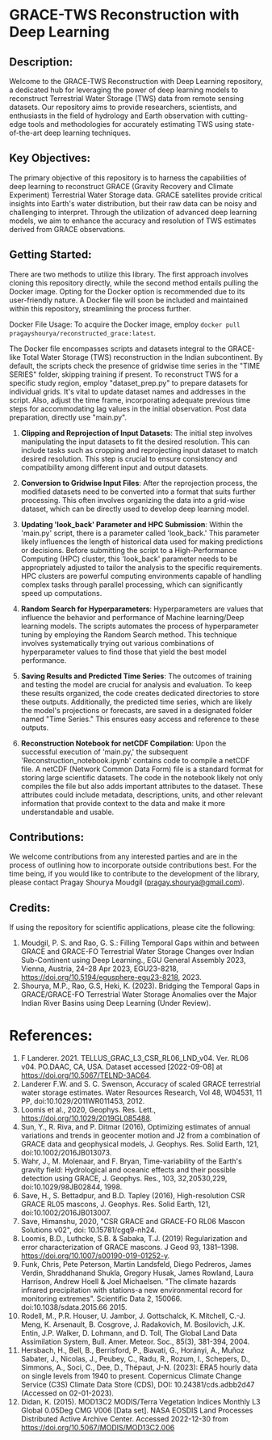 # GRACE-TWS Reconstruction with Deep Learning

## Description:
Welcome to the GRACE-TWS Reconstruction with Deep Learning repository, a dedicated hub for leveraging the power of deep learning models to reconstruct Terrestrial Water Storage (TWS) data from remote sensing datasets. Our repository aims to provide researchers, scientists, and enthusiasts in the field of hydrology and Earth observation with cutting-edge tools and methodologies for accurately estimating TWS using state-of-the-art deep learning techniques.

## Key Objectives:
The primary objective of this repository is to harness the capabilities of deep learning to reconstruct GRACE (Gravity Recovery and Climate Experiment) Terrestrial Water Storage data. GRACE satellites provide critical insights into Earth's water distribution, but their raw data can be noisy and challenging to interpret. Through the utilization of advanced deep learning models, we aim to enhance the accuracy and resolution of TWS estimates derived from GRACE observations.

## Getting Started:
There are two methods to utilize this library. The first approach involves cloning this repository directly, while the second method entails pulling the Docker image. Opting for the Docker option is recommended due to its user-friendly nature. A Docker file will soon be included and maintained within this repository, streamlining the process further.

Docker File Usage:
To acquire the Docker image, employ `docker pull pragayshourya/reconstructed_grace:latest`.

The Docker file encompasses scripts and datasets integral to the GRACE-like Total Water Storage (TWS) reconstruction in the Indian subcontinent. By default, the scripts check the presence of gridwise time series in the "TIME SERIES" folder, skipping training if present. To reconstruct TWS for a specific study region, employ "dataset_prep.py" to prepare datasets for individual grids. It's vital to update dataset names and addresses in the script. Also, adjust the time frame, incorporating adequate previous time steps for accommodating lag values in the initial observation. Post data preparation, directly use "main.py".

1. **Clipping and Reprojection of Input Datasets**: The initial step involves manipulating the input datasets to fit the desired resolution. This can include tasks such as cropping and reprojecting input dataset to match desired resolution. This step is crucial to ensure consistency and compatibility among different input and output datasets.

2. **Conversion to Gridwise Input Files**: After the reprojection process, the modified datasets need to be converted into a format that suits further processing. This often involves organizing the data into a grid-wise dataset, which can be directly used to develop deep learning model.

3. **Updating 'look_back' Parameter and HPC Submission**: Within the 'main.py' script, there is a parameter called 'look_back.' This parameter likely influences the length of historical data used for making predictions or decisions. Before submitting the script to a High-Performance Computing (HPC) cluster, this 'look_back' parameter needs to be appropriately adjusted to tailor the analysis to the specific requirements. HPC clusters are powerful computing environments capable of handling complex tasks through parallel processing, which can significantly speed up computations.

4. **Random Search for Hyperparameters**: Hyperparameters are values that influence the behavior and performance of Machine learning/Deep learning models. The scripts automates the process of hyperparameter tuning by employing the Random Search method. This technique involves systematically trying out various combinations of hyperparameter values to find those that yield the best model performance.

5. **Saving Results and Predicted Time Series**: The outcomes of training and testing the model are crucial for analysis and evaluation. To keep these results organized, the code creates dedicated directories to store these outputs. Additionally, the predicted time series, which are likely the model's projections or forecasts, are saved in a designated folder named "Time Series." This ensures easy access and reference to these outputs.

6. **Reconstruction Notebook for netCDF Compilation**: Upon the successful execution of 'main.py,' the subsequent 'Reconstruction_notebook.ipynb' contains code to compile a netCDF file. A netCDF (Network Common Data Form) file is a standard format for storing large scientific datasets. The code in the notebook likely not only compiles the file but also adds important attributes to the dataset. These attributes could include metadata, descriptions, units, and other relevant information that provide context to the data and make it more understandable and usable.

## Contributions:
We welcome contributions from any interested parties and are in the process of outlining how to incorporate outside contributions best. For the time being, if you would like to contribute to the development of the library, please contact Pragay Shourya Moudgil (pragay.shourya@gmail.com).

## Credits:
If using the repository for scientific applications, please cite the following: 
1. Moudgil, P. S. and Rao, G. S.: Filling Temporal Gaps within and between GRACE and GRACE-FO Terrestrial Water Storage Changes over Indian Sub-Continent using Deep Learning., EGU General Assembly 2023, Vienna, Austria, 24–28 Apr 2023, EGU23-8218, https://doi.org/10.5194/egusphere-egu23-8218, 2023.
2. Shourya, M.P., Rao, G.S, Heki, K. (2023). Bridging the Temporal Gaps in GRACE/GRACE-FO Terrestrial Water Storage Anomalies over the Major Indian River Basins using Deep Learning (Under Review).


# References:
1. F Landerer. 2021. TELLUS_GRAC_L3_CSR_RL06_LND_v04. Ver. RL06 v04. PO.DAAC, CA, USA. Dataset accessed [2022-09-08] at https://doi.org/10.5067/TELND-3AC64.
2. Landerer F.W. and S. C. Swenson, Accuracy of scaled GRACE terrestrial water storage estimates. Water Resources Research, Vol 48, W04531, 11 PP, doi:10.1029/2011WR011453, 2012.
3. Loomis et al., 2020, Geophys. Res. Lett., https://doi.org/10.1029/2019GL085488.
4. Sun, Y., R. Riva, and P. Ditmar (2016), Optimizing estimates of annual variations and trends in geocenter motion and J2 from a combination of GRACE data and geophysical models, J. Geophys. Res. Solid Earth, 121, doi:10.1002/2016JB013073.
5. Wahr, J., M. Molenaar, and F. Bryan, Time-variability of the Earth's gravity field: Hydrological and oceanic effects and their possible detection using GRACE, J. Geophys. Res., 103, 32,20530,229, doi:10.1029/98JB02844, 1998.
6. Save, H., S. Bettadpur, and B.D. Tapley (2016), High-resolution CSR GRACE RL05 mascons, J. Geophys. Res. Solid Earth, 121, doi:10.1002/2016JB013007.
7. Save, Himanshu, 2020, "CSR GRACE and GRACE-FO RL06 Mascon Solutions v02", doi: 10.15781/cgq9-nh24.
8. Loomis, B.D., Luthcke, S.B. & Sabaka, T.J. (2019) Regularization and error characterization of GRACE mascons. J Geod 93, 1381–1398. https://doi.org/10.1007/s00190-019-01252-y.
9. Funk, Chris, Pete Peterson, Martin Landsfeld, Diego Pedreros, James Verdin, Shraddhanand Shukla, Gregory Husak, James Rowland, Laura Harrison, Andrew Hoell & Joel Michaelsen. "The climate hazards infrared precipitation with stations-a new environmental record for monitoring extremes". Scientific Data 2, 150066. doi:10.1038/sdata.2015.66 2015.
10. Rodell, M., P.R. Houser, U. Jambor, J. Gottschalck, K. Mitchell, C.-J. Meng, K. Arsenault, B. Cosgrove, J. Radakovich, M. Bosilovich, J.K. Entin, J.P. Walker, D. Lohmann, and D. Toll, The Global Land Data Assimilation System, Bull. Amer. Meteor. Soc., 85(3), 381-394, 2004.
11. Hersbach, H., Bell, B., Berrisford, P., Biavati, G., Horányi, A., Muñoz Sabater, J., Nicolas, J., Peubey, C., Radu, R., Rozum, I., Schepers, D., Simmons, A., Soci, C., Dee, D., Thépaut, J-N. (2023): ERA5 hourly data on single levels from 1940 to present. Copernicus Climate Change Service (C3S) Climate Data Store (CDS), DOI: 10.24381/cds.adbb2d47 (Accessed on 02-01-2023).
12. Didan, K. (2015). MOD13C2 MODIS/Terra Vegetation Indices Monthly L3 Global 0.05Deg CMG V006 [Data set]. NASA EOSDIS Land Processes Distributed Active Archive Center. Accessed 2022-12-30 from https://doi.org/10.5067/MODIS/MOD13C2.006


